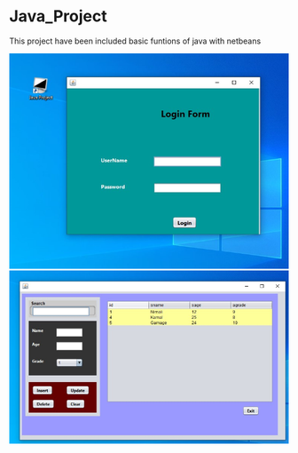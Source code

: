 # Java_Project
This project have been included basic funtions of java with netbeans


<img src="imges/loginScreen.png"/>
<img src="imges/mainScreen.png"/>



